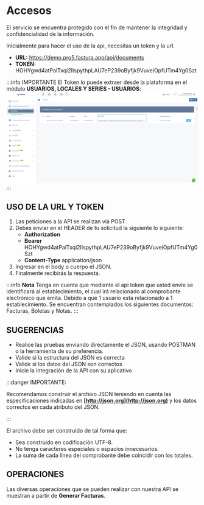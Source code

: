 # Accesos

El servicio se encuentra protegido con el fin de mantener la integridad y confidencialidad de la información.

Inicialmente para hacer el uso de la api, necesitas un token y la url.

- **URL:**  https://demo.pro5.fastura.app/api/documents
- **TOKEN:** HOHYgwd4atPalTxqi2IIspythpLAU7eP239oByfjk9VuveiOpfUTm4Yg0Szt 

:::info IMPORTANTE
El Token lo puede extraer desde la plataforma en el módulo **USUARIOS, LOCALES Y SERIES - USUARIOS**:
![Alt text](img/accesos-token.jpg)
:::


## USO DE LA URL Y TOKEN

1. Las peticiones a la API se realizan vía POST
2. Debes enviar en el HEADER de tu solicitud la siguiente lo siguiente:
    - **Authorization**
    - **Bearer**  HOHYgwd4atPalTxqi2IIspythpLAU7eP239oByfjk9VuveiOpfUTm4Yg0Szt 
    - **Content-Type**  application/json
3. Ingresar en el body o cuerpo el JSON.
4. Finalmente recibirás la respuesta.

:::info **Nota** 
Tenga en cuenta que mediante el api token que usted envie se identificará al establecimiento, el cual irá relacionado al comprobante electrónico que emita. Debido a que 1 usuario esta relacionado a 1 establecimiento. Se encuentran contemplados los siguientes documentos: Facturas, Boletas y Notas.
:::

## SUGERENCIAS

- Realice  las pruebas enviando directamente el JSON, usando POSTMAN o la herramienta de su preferencia.
- Valide si la estructura del JSON es correcta
- Valide si los datos del JSON son correctos
- Inicie la integración de la API con su aplicativo

:::danger IMPORTANTE:

Recomendamos construir el archivo JSON teniendo en cuenta las especificaciones indicadas en **[http://json.org](http://json.org)** y los datos correctos en cada atributo del JSON.

:::

El archivo debe ser construido de tal forma que:

- Sea construido en codificación UTF-8.
- No tenga caracteres especiales o espacios innecesarios.
- La suma de cada línea del comprobante debe coincidir con los totales.

## OPERACIONES

Las diversas operaciones que se pueden realizar con nuestra API se muestran a partir de **Generar Facturas**.

